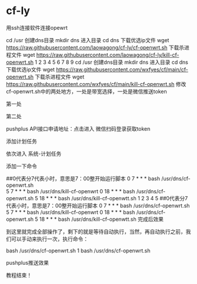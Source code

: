 # cf-ly
用ssh连接软件连接opewrt

cd /usr
创建dns目录
mkdir dns
进入目录
cd dns
下载优选ip文件
wget https://raw.githubusercontent.com/laowagong/cf-ly/cf-openwrt.sh
下载杀进程文件
wget https://raw.githubusercontent.com/laowagong/cf-ly/kill-cf-openwrt.sh
1
2
3
4
5
6
7
8
9
cd /usr
创建dns目录
mkdir dns
进入目录
cd dns
下载优选ip文件
wget https://raw.githubusercontent.com/wxfyes/cf/main/cf-openwrt.sh
下载杀进程文件
wget https://raw.githubusercontent.com/wxfyes/cf/main/kill-cf-openwrt.sh
修改cf-openwrt.sh中的两处地方，一处是带宽选择，一处是微信推送token

第一处



第二处



pushplus API接口申请地址：点击进入  微信扫码登录获取token



添加计划任务

依次进入 系统-计划任务

添加一下命令

##0代表分7代表小时，意思是7：00整开始运行脚本
0 7 * * * bash /usr/dns/cf-openwrt.sh  
5 7 * * * bash /usr/dns/kill-cf-openwrt
0 18 * * * bash /usr/dns/cf-openwrt.sh
5 18 * * * bash /usr/dns/kill-cf-openwtt.sh
1
2
3
4
5
##0代表分7代表小时，意思是7：00整开始运行脚本
0 7 * * * bash /usr/dns/cf-openwrt.sh  
5 7 * * * bash /usr/dns/kill-cf-openwrt
0 18 * * * bash /usr/dns/cf-openwrt.sh
5 18 * * * bash /usr/dns/kill-cf-openwtt.sh
完成后效果



到这里就完成全部操作了，剩下的就是等待自动执行，当然，再自动执行之前，我们可以手动来执行一次，执行命令：

bash /usr/dns/cf-openwrt.sh
1
bash /usr/dns/cf-openwrt.sh




pushplus推送效果



教程结束！
